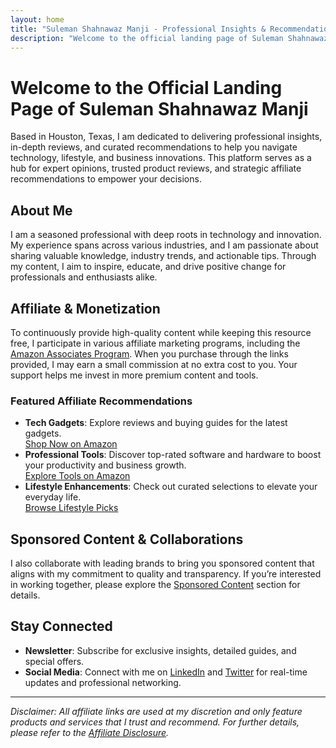 ```yaml
---
layout: home
title: "Suleman Shahnawaz Manji - Professional Insights & Recommendations"
description: "Welcome to the official landing page of Suleman Shahnawaz Manji, your go-to resource for professional insights, tech reviews, affiliate recommendations, and more."
---
```


# Welcome to the Official Landing Page of Suleman Shahnawaz Manji

Based in Houston, Texas, I am dedicated to delivering professional insights, in-depth reviews, and curated recommendations to help you navigate technology, lifestyle, and business innovations. This platform serves as a hub for expert opinions, trusted product reviews, and strategic affiliate recommendations to empower your decisions.

## About Me

I am a seasoned professional with deep roots in technology and innovation. My experience spans across various industries, and I am passionate about sharing valuable knowledge, industry trends, and actionable tips. Through my content, I aim to inspire, educate, and drive positive change for professionals and enthusiasts alike.

## Affiliate & Monetization

To continuously provide high-quality content while keeping this resource free, I participate in various affiliate marketing programs, including the [Amazon Associates Program](https://affiliate-program.amazon.com/). When you purchase through the links provided, I may earn a small commission at no extra cost to you. Your support helps me invest in more premium content and tools.

### Featured Affiliate Recommendations

- **Tech Gadgets**: Explore reviews and buying guides for the latest gadgets.  
  [Shop Now on Amazon](https://www.amazon.com/s?k=tech+gadgets)
- **Professional Tools**: Discover top-rated software and hardware to boost your productivity and business growth.  
  [Explore Tools on Amazon](https://www.amazon.com/s?k=professional+tools)
- **Lifestyle Enhancements**: Check out curated selections to elevate your everyday life.  
  [Browse Lifestyle Picks](https://www.amazon.com/s?k=lifestyle+products)

## Sponsored Content & Collaborations

I also collaborate with leading brands to bring you sponsored content that aligns with my commitment to quality and transparency. If you’re interested in working together, please explore the [Sponsored Content](#) section for details.

## Stay Connected

- **Newsletter**: Subscribe for exclusive insights, detailed guides, and special offers.
- **Social Media**: Connect with me on [LinkedIn](https://linkedin.com) and [Twitter](https://twitter.com) for real-time updates and professional networking.

---

_Disclaimer: All affiliate links are used at my discretion and only feature products and services that I trust and recommend. For further details, please refer to the [Affiliate Disclosure](#)._
